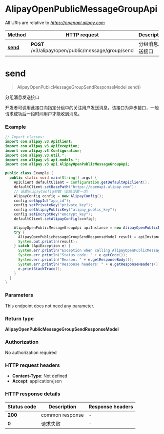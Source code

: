 # AlipayOpenPublicMessageGroupApi

All URIs are relative to *https://openapi.alipay.com*

| Method | HTTP request | Description |
|------------- | ------------- | -------------|
| [**send**](AlipayOpenPublicMessageGroupApi.md#send) | **POST** /v3/alipay/open/public/message/group/send | 分组消息发送接口 |


<a name="send"></a>
# **send**
> AlipayOpenPublicMessageGroupSendResponseModel send()

分组消息发送接口

开发者可调用此接口向指定分组中的关注用户发送消息，该接口为异步接口，一般请求成功后一段时间用户才能收到消息。

### Example
```java
// Import classes:
import com.alipay.v3.ApiClient;
import com.alipay.v3.ApiException;
import com.alipay.v3.Configuration;
import com.alipay.v3.util.*;
import com.alipay.v3.api.models.*;
import com.alipay.v3.api.AlipayOpenPublicMessageGroupApi;

public class Example {
  public static void main(String[] args) {
    ApiClient defaultClient = Configuration.getDefaultApiClient();
    defaultClient.setBasePath("https://openapi.alipay.com");
    // 设置alipayConfig参数（全局设置一次）
    AlipayConfig config = new AlipayConfig();
    config.setAppId("app_id");
    config.setPrivateKey("private_key");
    config.setAlipayPublicKey("alipay_public_key");
    config.setEncryptKey("encrypt_key");
    defaultClient.setAlipayConfig(config);

    AlipayOpenPublicMessageGroupApi apiInstance = new AlipayOpenPublicMessageGroupApi(defaultClient);
    try {
      AlipayOpenPublicMessageGroupSendResponseModel result = apiInstance.send();
      System.out.println(result);
    } catch (ApiException e) {
      System.err.println("Exception when calling AlipayOpenPublicMessageGroupApi#send");
      System.err.println("Status code: " + e.getCode());
      System.err.println("Reason: " + e.getResponseBody());
      System.err.println("Response headers: " + e.getResponseHeaders());
      e.printStackTrace();
    }
  }
}
```

### Parameters
This endpoint does not need any parameter.

### Return type

**AlipayOpenPublicMessageGroupSendResponseModel**

### Authorization

No authorization required

### HTTP request headers

 - **Content-Type**: Not defined
 - **Accept**: application/json

### HTTP response details
| Status code | Description | Response headers |
|-------------|-------------|------------------|
| **200** | common response |  -  |
| **0** | 请求失败 |  -  |

